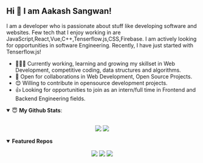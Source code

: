 ## Hi 👋 I am Aakash Sangwan! 

I am a developer who is passionate about stuff like developing software and websites. Few tech that I enjoy working in are JavaScript,React,Vue,C++,Tenserflow.js,CSS,Firebase. I am actively looking for opportunities in software Engineering. Recently, I have just started with Tenserflow.js!

- 👨🏽‍💻 Currently working, learning and growing my skillset in Web Development, competitive coding, data structures and algorithms.
- 🤝 Open for collaborations in Web Development, Open Source Projects.
- 😊 Willing to contribute in opensource development projects.
- 👍 Looking for opportunities to join as an intern/full time in Frontend and Backend Engineering fields.


<details open>
 <summary> 😇 <b>My Github Stats</b>: </summary>

<br>

<p align = "center">
  <img src = "https://github-readme-stats.vercel.app/api?username=aakash2408&show_icons=true&theme=tokyonight&line_height=27">
  <img src = "https://github-readme-stats.vercel.app/api/top-langs/?username=aakash2408&theme=tokyonight">
</p>

</details>



<details open> 
 <summary><b>Featured Repos</b></summary>
<p align = "center">
<a href="https://github.com/Aakash2408/Path-Finding-Visualizer"><img align="center"  src="https://github-readme-stats.vercel.app/api/pin/?username=aakash2408&repo=Path-Finding-Visualizer&theme=tokyonight" /></a>
<a href = "https://github.com/aakash2408/TamatarWala-Online-Veggies-Store"><img align="center"  src="https://github-readme-stats.vercel.app/api/pin/?username=aakash2408&repo=TamatarWala-Online-Veggies-Store&theme=tokyonight" /></a>
<a href = "https://github.com/Aakash2408/GAME-OF-THRONES-BOARD-GAME"><img align="center" src="https://github-readme-stats.vercel.app/api/pin/?username=aakash2408&repo=GAME-OF-THRONES-BOARD-GAME&theme=tokyonight" /></a> </p>

</details>

